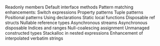Readonly members
Default interface methods
Pattern matching enhancements:
Switch expressions
Property patterns
Tuple patterns
Positional patterns
Using declarations
Static local functions
Disposable ref structs
Nullable reference types
Asynchronous streams
Asynchronous disposable
Indices and ranges
Null-coalescing assignment
Unmanaged constructed types
Stackalloc in nested expressions
Enhancement of interpolated verbatim strings